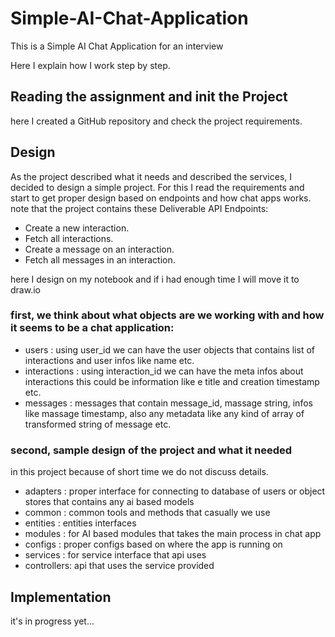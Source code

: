 # Simple-AI-Chat-Application
This is a Simple AI Chat Application for an interview

Here I explain how I work step by step.

## Reading the assignment and init the Project

here I created a GitHub repository and check the project requirements.

## Design

As the project described what it needs and described the services, I decided to design a simple project.
For this I read the requirements and start to get proper design based on endpoints and how chat apps works. 
note that the project contains these Deliverable API Endpoints:
- Create a new interaction.
- Fetch all interactions.
- Create a message on an interaction.
- Fetch all messages in an interaction.

here I design on my notebook and if i had enough time I will move it to draw.io


### first, we think about what objects are we working with and how it seems to be a chat application:
- users : using user_id we can have the user objects that contains list of interactions and user infos like name etc.
- interactions : using interaction_id we can have the meta infos about interactions this could be information like e title and creation timestamp etc.   
- messages : messages that contain message_id, massage string, infos like massage timestamp, also any metadata like any kind of array of transformed string of message etc.   


### second, sample design of the project and what it needed
in this project because of short time we do not discuss details.
- adapters : proper interface for connecting to database of users or object stores that contains any ai based models
- common : common tools and methods that casually we use
- entities : entities interfaces
- modules : for AI based modules that takes the main process in chat app  
- configs : proper configs based on where the app is running on
- services : for service interface that api uses
- controllers: api that uses the service provided

## Implementation

it's in progress yet...
